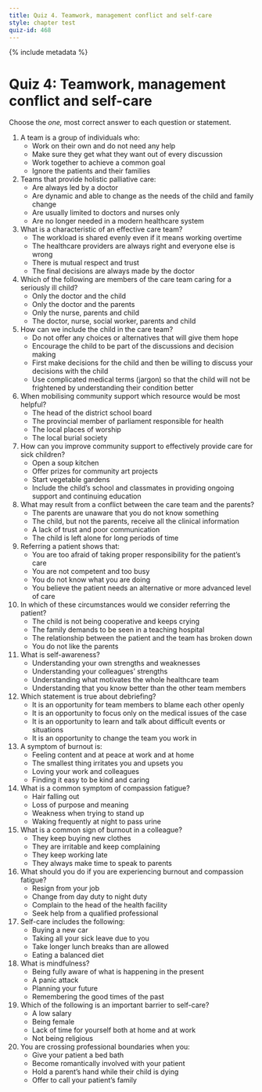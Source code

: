 ```yaml
---
title: Quiz 4. Teamwork, management conflict and self-care
style: chapter test
quiz-id: 468
---
```


{% include metadata %}

# Quiz 4: Teamwork, management conflict and self-care

Choose the *one,* most correct answer to each question or statement.

1. A team is a group of individuals who:
    -  Work on their own and do not need any help
    -  Make sure they get what they want out of every discussion
    +  Work together to achieve a common goal
    -  Ignore the patients and their families
2. Teams that provide holistic palliative care:
    -  Are always led by a doctor   
    +  Are dynamic and able to change as the needs of the child and family change  
    -  Are usually limited to doctors and nurses only
    -  Are no longer needed in a modern healthcare system
3. What is a characteristic of an effective care team?
    -  The workload is shared evenly even if it means working overtime
    -  The healthcare providers are always right and everyone else is wrong
    +  There is mutual respect and trust
    -  The final decisions are always made by the doctor
4. Which of the following are members of the care team caring for a seriously ill child?
    -  Only the doctor and the child
    -  Only the doctor and the parents
    -  Only the nurse, parents and child
    +  The doctor, nurse, social worker, parents and child
5. How can we include the child in the care team?
    -  Do not offer any choices or alternatives that will give them hope
    +  Encourage the child to be part of the discussions and decision making
    -  First make decisions for the child and then be willing to discuss your decisions with the child
    -  Use complicated medical terms (jargon) so that the child will not be frightened by understanding their condition better
6. When mobilising community support which resource would be most helpful?
    -  The head of the district school board
    -  The provincial member of parliament responsible for health
    +  The local places of worship
    -  The local burial society
7. How can you improve community support to effectively provide care for sick children?
    -  Open a soup kitchen
    -  Offer prizes for community art projects
    -  Start vegetable gardens
    +  Include the child’s school and classmates in providing ongoing support and continuing education
8. What may result from a conflict between the care team and the parents?
    -  The parents are unaware that you do not know something
    -  The child, but not the parents, receive all the clinical information
    +  A lack of trust and poor communication
    -  The child is left alone for long periods of time
9. Referring a patient shows that:
    -  You are too afraid of taking proper responsibility for the patient’s care
    -  You are not competent and too busy
    -  You do not know what you are doing
    +  You believe the patient needs an alternative or more advanced level of care
10. In which of these circumstances would we consider referring the patient?
    -  The child is not being cooperative and keeps crying
    -  The family demands to be seen in a teaching hospital
    +  The relationship between the patient and the team has broken down
    -  You do not like the parents
11. What is self-awareness?
    +  Understanding your own strengths and weaknesses
    -  Understanding your colleagues’ strengths
    -  Understanding what motivates the whole healthcare team
    -  Understanding that you know better than the other team members
12. Which statement is true about debriefing?
    -  It is an opportunity for team members to blame each other openly
    -  It is an opportunity to focus only on the medical issues of the case
    +  It is an opportunity to learn and talk about difficult events or situations
    -  It is an opportunity to change the team you work in
13. A symptom of burnout is:
    -  Feeling content and at peace at work and at home
    +  The smallest thing irritates you and upsets you
    -  Loving your work and colleagues
    -  Finding it easy to be kind and caring
14. What is a common symptom of compassion fatigue?
    -  Hair falling out
    +  Loss of purpose and meaning
    -  Weakness when trying to stand up
    -  Waking frequently at night to pass urine
15. What is a common sign of burnout in a colleague?
    -  They keep buying new clothes
    +  They are irritable and keep complaining
    -  They keep working late
    -  They always make time to speak to parents
16. What should you do if you are experiencing burnout and compassion fatigue?
    -  Resign from your job
    -  Change from day duty to night duty
    -  Complain to the head of the health facility
    +  Seek help from a qualified professional
17. Self-care includes the following:
    -  Buying a new car
    -  Taking all your sick leave due to you
    -  Take longer lunch breaks than are allowed
    +  Eating a balanced diet
18. What is mindfulness?
    +  Being fully aware of what is happening in the present
    -  A panic attack
    -  Planning your future
    -  Remembering the good times of the past
19. Which of the following is an important barrier to self-care?
    -  A low salary
    -  Being female
    +  Lack of time for yourself both at home and at work
    -  Not being religious
20. You are crossing professional boundaries when you:
    -  Give your patient a bed bath
    +  Become romantically involved with your patient
    -  Hold a parent’s hand while their child is dying
    -  Offer to call your patient’s family
